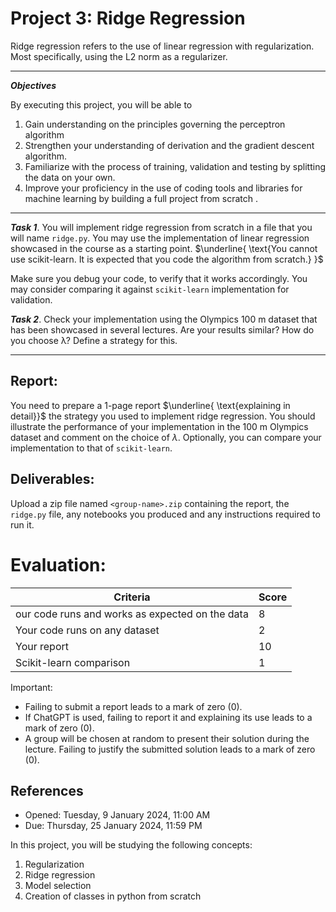 # Project 3: Ridge Regression

Ridge regression refers to the use of linear regression with regularization. Most specifically, using the L2
norm as a regularizer.

---
***Objectives***

By executing this project, you will be able to

1. Gain understanding on the principles governing the perceptron algorithm
1. Strengthen your understanding of derivation and the gradient descent algorithm.
1. Familiarize with the process of training, validation and testing by splitting the data on your own.
1. Improve your proficiency in the use of coding tools and libraries for machine learning by building a full project from scratch .
---

***Task 1***. You will implement ridge regression from scratch in a file that you will name `ridge.py`. You may use the implementation of linear regression showcased in the course as a starting point. $\underline{ \text{You cannot use scikit-learn. It is expected that you code the algorithm from scratch.} }$

Make sure you debug your code, to verify that it works accordingly. You may consider comparing it against `scikit-learn` implementation for validation.

***Task 2***. Check your implementation using the Olympics 100 m dataset that has been showcased
in several lectures. Are your results similar? How do you choose λ? Define a strategy for this.

---

## Report:

You need to prepare a 1-page report $\underline{ \text{explaining in detail}}$ the strategy you used to implement ridge
regression. You should illustrate the performance of your implementation in the 100 m Olympics dataset
and comment on the choice of $\lambda$. Optionally, you can compare your implementation to that of `scikit-learn`.


## Deliverables:

Upload a zip file named `<group-name>.zip` containing the report, the `ridge.py` file, any notebooks you
produced and any instructions required to run it.

# Evaluation:

| Criteria | Score |
|-|-|
| our code runs and works as expected on the data | 8 |
| Your code runs on any dataset | 2 |
| Your report | 10 |
| Scikit-learn comparison | 1 |


Important:
- Failing to submit a report leads to a mark of zero (0).
- If ChatGPT is used, failing to report it and explaining its use leads to a mark of zero (0).
- A group will be chosen at random to present their solution during the lecture. Failing to justify the submitted solution leads to a mark of zero (0).

## References

- Opened: Tuesday, 9 January 2024, 11:00 AM
- Due: Thursday, 25 January 2024, 11:59 PM

In this project, you will be studying the following concepts:

1. Regularization
1. Ridge regression
1. Model selection
1. Creation of classes in python from scratch


